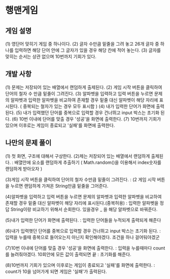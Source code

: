 
# 행맨게임

## 게임 설명
(1) 영단어 맞히기 게임 중 하나이다.
(2) 글자 수만큼 밑줄을 그려 놓고 26개 글자 중 하나를 입력하면 해당 단어 안에 그 글자가 있을 경우 해당 칸에 적어 놓는다.
(3) 글자를 맞히는 순서는 상관 없으며 10번까지 기회가 있다.

## 개발 사항
(1) 문제는 저장되어 있는 배열에서 랜덤하게 출제된다.
(2) 게임 시작 버튼을 클릭하여 단어의 철자 수 만큼 밑줄이 그려진다.
(3) 알파벳을 입력하고 입력 버튼을 누르면 문제의 알파벳과 입력한 알파벳을 비교하여 존재할 경우 밑줄 대신 알파벳이 해당 자리에 표시된다. ( 중복되는 철자가 있는 경우 모두 표시함 )
(4) 내가 입력한 단어가 화면에 출력된다.
(5) 내가 입력했던 단어를 중복으로 입력할 경우 건너뛰고 input 박스는 초기화 된다.
(6) 10번 이내에 단어를 맞출 경우 '성공'을 화면에 출력한다.
(7) 10번까지 기회가 있으며 이후로는 게임이 종료되고 '실패'를 화면에 출력한다.

## 나만의 문제 풀이
(1) 첫 화면, 구조에 대해서 구상한다.
(2)제는 저장되어 있는 배열에서 랜덤하게 출제된다.
	: 배열안에 요소를 랜덤하게 추출하기 ( Math.random()을 이용해서 index숫자를 랜덤하게 받아오자 )

(3)게임 시작 버튼을 클릭하여 단어의 철자 수만큼 밑줄이 그려진다.
	: (2 게임 시작 버튼을 누르면 랜덤하게 가져온 String만큼 밑줄을 그어준다.

(4)알파벳을 입력하고 입력 버튼을 누르면 문제의 알파벳과 입력한 알파벳을 비교하여 존재할 경우 밑줄 대신 알파벳이 해당 자리에 표시된다.(중복허용)
	: 입력한 알파벳을 정답 String이랑 비교하기 위해서 순회한다. 있을경우 _ 을 해당 알파벳으로 바꿔준다.

(5)내가 입력한 단어가 화면에 출력된다.
	: 입력한 단어들을 누적되게 출력되게 해준다

(6)내가 입력햇던 단어를 중복으로 입력할 경우 건너뛰고 input 박스는 초기화 된다.
	: 입력을 누를때 중복으로 들어오는지 아닌지 확인해야겠다. 조건을 하나 걸어둬야겠군
 
(7)10번 이내에 단어를 맞출 경우 '성공'을 화면에 출력한다.
	: 입력을 누를때마다 count를 늘려줘야겠다. 10회안에 모든 값이 출력되면 끝
	: 초기화를 해준다.
  
 (8)10번까지 기회가 있으며 이후로는 게임이 종료되고 '실패'를 화면에 출력한다.
	: count가 10을 넘어가게 되면 게임은 '실패'가 출력된다.
